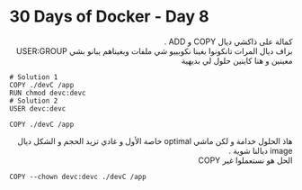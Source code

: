 # 30 Days of Docker - Day 8

<div dir="rtl">
   كمالة على ذاكشي ديال COPY و ADD .<br>
   بزاف ديال المرات تانكونوا بغينا نكوبييو شي ملفات وبغيناهم يبانو بشي USER:GROUP معينين و هنا كاينين حلول لي بديهية
</div>

    # Solution 1
    COPY ./devC /app
    RUN chmod devc:devc
    # Solution 2
    USER devc:devc

<!-- -->
    
    COPY ./devC /app

<div dir="rtl">
   هاذ الحلول خدامة و لكن ماشي optimal خاصة الأول و غادي تزيد الحجم و الشكل ديال image ديالنا شوية .<br>
   الحل هو نستعملوا غير COPY
</div>

    COPY --chown devc:devc ./devC /app